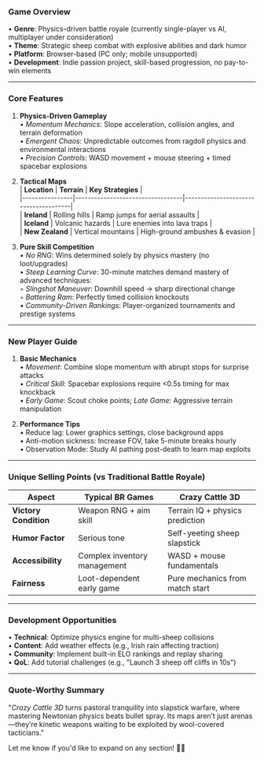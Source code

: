 
### **Game Overview**  
• **Genre**: Physics-driven battle royale (currently single-player vs AI, multiplayer under consideration)  
• **Theme**: Strategic sheep combat with explosive abilities and dark humor  
• **Platform**: Browser-based (PC only; mobile unsupported)  
• **Development**: Indie passion project, skill-based progression, no pay-to-win elements  

---

### **Core Features**  
1. **Physics-Driven Gameplay**  
   • *Momentum Mechanics*: Slope acceleration, collision angles, and terrain deformation  
   • *Emergent Chaos*: Unpredictable outcomes from ragdoll physics and environmental interactions  
   • *Precision Controls*: WASD movement + mouse steering + timed spacebar explosions  

2. **Tactical Maps**  
   | **Location**   | **Terrain**                     | **Key Strategies**                  |  
   |----------------|----------------------------------|--------------------------------------|  
   | **Ireland**     | Rolling hills                   | Ramp jumps for aerial assaults      |  
   | **Iceland**     | Volcanic hazards                | Lure enemies into lava traps        |  
   | **New Zealand** | Vertical mountains              | High-ground ambushes & evasion      |  

3. **Pure Skill Competition**  
   • *No RNG*: Wins determined solely by physics mastery (no loot/upgrades)  
   • *Steep Learning Curve*: 30-minute matches demand mastery of advanced techniques:  
     ◦ *Slingshot Maneuver*: Downhill speed → sharp directional change  
     ◦ *Battering Ram*: Perfectly timed collision knockouts  
   • *Community-Driven Rankings*: Player-organized tournaments and prestige systems  

---

### **New Player Guide**  
1. **Basic Mechanics**  
   • *Movement*: Combine slope momentum with abrupt stops for surprise attacks  
   • *Critical Skill*: Spacebar explosions require <0.5s timing for max knockback  
   • *Early Game*: Scout choke points; *Late Game*: Aggressive terrain manipulation  

2. **Performance Tips**  
   • Reduce lag: Lower graphics settings, close background apps  
   • Anti-motion sickness: Increase FOV, take 5-minute breaks hourly  
   • Observation Mode: Study AI pathing post-death to learn map exploits  

---

### **Unique Selling Points (vs Traditional Battle Royale)**  
| **Aspect**       | **Typical BR Games**           | **Crazy Cattle 3D**                |  
|--------------------|--------------------------------|------------------------------------|  
| **Victory Condition** | Weapon RNG + aim skill       | Terrain IQ + physics prediction   |  
| **Humor Factor**   | Serious tone                  | Self-yeeting sheep slapstick      |  
| **Accessibility**  | Complex inventory management  | WASD + mouse fundamentals         |  
| **Fairness**       | Loot-dependent early game     | Pure mechanics from match start    |  

---

### **Development Opportunities**  
• **Technical**: Optimize physics engine for multi-sheep collisions  
• **Content**: Add weather effects (e.g., Irish rain affecting traction)  
• **Community**: Implement built-in ELO rankings and replay sharing  
• **QoL**: Add tutorial challenges (e.g., "Launch 3 sheep off cliffs in 10s")  

---

### **Quote-Worthy Summary**  
"*Crazy Cattle 3D* turns pastoral tranquility into slapstick warfare, where mastering Newtonian physics beats bullet spray. Its maps aren’t just arenas—they’re kinetic weapons waiting to be exploited by wool-covered tacticians."

Let me know if you'd like to expand on any section! 🐑💥

